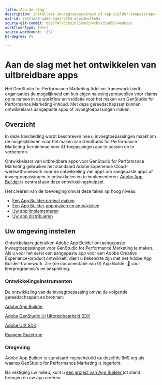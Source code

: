 ```yaml
---
title: Aan de slag
description: Installeer invoegtoepassingen of App Builder-toepassingen die GenStudio for Performance Marketing uitbreiden.
exl-id: 755f1a40-add5-43e3-bf54-eaec36ef1e9a
source-git-commit: 89b7f477310326755a6b34cb97d5ad5664e98dec
workflow-type: tm+mt
source-wordcount: '257'
ht-degree: 0%

---
```


# Aan de slag met het ontwikkelen van uitbreidbare apps

Het GenStudio for Performance Marketing Add-on-framework biedt organisaties de mogelijkheid om hun eigen nalevingsprotocollen voor claims op te nemen in de workflow en validatie voor het maken van GenStudio for Performance Marketing-inhoud. Met deze gereedschapsset kunnen ontwikkelaars aangepaste apps of invoegtoepassingen maken.

## Overzicht

In deze handleiding wordt beschreven hoe u invoegtoepassingen maakt om de mogelijkheden voor het maken van GenStudio for Performance Marketing-kerninhoud voor AI-toepassingen aan te passen en te verbeteren.

Ontwikkelaars van uitbreidbare apps voor GenStudio for Performance Marketing gebruiken het standaard Adobe Experience Cloud-werksetframework voor de ontwikkeling van apps om aangepaste apps of invoegtoepassingen te ontwikkelen en te implementeren. [ Adobe App Builder ](https://developer.adobe.com/app-builder/) is centraal aan deze ontwikkelingshulpset.

Het creëren van de toevoeging omvat deze taken op hoog niveau:

* [Een App Builder-project maken](create-project.md)
* [Een App Builder-app maken en ontwikkelen](create-app.md)
* [Uw app implementeren](deploy-app.md)
* [Uw app distribueren](distribute-app.md)

## Uw omgeving instellen

Ontwikkelaars gebruiken Adobe App Builder om aangepaste invoegtoepassingen voor GenStudio for Performance Marketing te maken. Als u voor het eerst een aangepaste app voor een Adobe Creative Experience-product ontwikkelt, dient u bekend te zijn met het Adobe App Builder-framework. Zie {de documentatie van 0} App Builder [&#128279;](https://developer.adobe.com/app-builder/docs/overview/) voor leerprogramma&#39;s en bespreking.

### Ontwikkelingsinstrumenten

De ontwikkeling van de invoegtoepassing omvat de volgende gereedschappen en bronnen:

[ Adobe App Builder ](https://developer.adobe.com/app-builder/)

[ Adobe GenStudio UI Uitbreidbaarheid SDK ](https://github.com/adobe/genstudio-uix-sdk)

[ Adobe UIX SDK ](https://github.com/adobe/uix-sdk)

[ Reageer Spectrum ](https://react-spectrum.adobe.com/react-spectrum/getting-started.html)

### Omgeving

Adobe App Builder is standaard ingeschakeld op dezelfde IMS org als waarop GenStudio for Performance Marketing is ingericht.

Na vestiging uw milieu, kunt u [ een project van App Builder ](create-project.md) tot stand brengen en uw app creëren.
